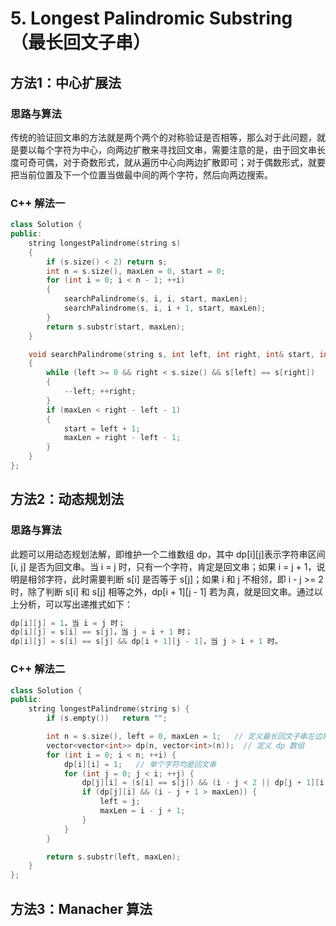 # 5. Longest Palindromic Substring（最长回文子串）

## 方法1：中心扩展法

### 思路与算法

传统的验证回文串的方法就是两个两个的对称验证是否相等，那么对于此问题，就是要以每个字符为中心，向两边扩散来寻找回文串，需要注意的是，由于回文串长度可奇可偶，对于奇数形式，就从遍历中心向两边扩散即可；对于偶数形式，就要把当前位置及下一个位置当做最中间的两个字符，然后向两边搜索。

### C++ 解法一

```c++
class Solution {
public:
    string longestPalindrome(string s)
    {
        if (s.size() < 2) return s;
        int n = s.size(), maxLen = 0, start = 0;
        for (int i = 0; i < n - 1; ++i)
        {
            searchPalindrome(s, i, i, start, maxLen);
            searchPalindrome(s, i, i + 1, start, maxLen);
        }
        return s.substr(start, maxLen);
    }

    void searchPalindrome(string s, int left, int right, int& start, int& maxLen)
    {
        while (left >= 0 && right < s.size() && s[left] == s[right])
        {
            --left; ++right;
        }
        if (maxLen < right - left - 1)
        {
            start = left + 1;
            maxLen = right - left - 1;
        }
    }
};
```

## 方法2：动态规划法

### 思路与算法

此题可以用动态规划法解，即维护一个二维数组 dp，其中 dp[i][j]表示字符串区间 [i, j] 是否为回文串。当 i = j 时，只有一个字符，肯定是回文串；如果 i = j + 1，说明是相邻字符，此时需要判断 s[i] 是否等于 s[j]；如果 i 和 j 不相邻，即 i - j >= 2 时，除了判断 s[i] 和 s[j] 相等之外，dp[i + 1][j - 1] 若为真，就是回文串。通过以上分析，可以写出递推式如下：

```c++
dp[i][j] = 1，当 i = j 时；
dp[i][j] = s[i] == s[j]，当 j = i + 1 时；
dp[i][j] = s[i] == s[j] && dp[i + 1][j - 1]，当 j > i + 1 时。
```

### C++ 解法二

```c++
class Solution {
public:
    string longestPalindrome(string s) {
        if (s.empty())   return "";

        int n = s.size(), left = 0, maxLen = 1;   // 定义最长回文子串左边界及长度
        vector<vector<int>> dp(n, vector<int>(n));  // 定义 dp 数组
        for (int i = 0; i < n; ++i) {
            dp[i][i] = 1;   // 单个字符均是回文串
            for (int j = 0; j < i; ++j) {
                dp[j][i] = (s[i] == s[j]) && (i - j < 2 || dp[j + 1][i - 1]);
                if (dp[j][i] && (i - j + 1 > maxLen)) {
                    left = j;
                    maxLen = i - j + 1;
                }
            }
        }

        return s.substr(left, maxLen);
    }
};
```

## 方法3：Manacher 算法

